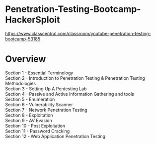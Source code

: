 # Penetration-Testing-Bootcamp-HackerSploit

https://www.classcentral.com/classroom/youtube-penetration-testing-bootcamp-53185
<h1>Overview</h1>
Section 1 - Essential Terminology <br>
Section 2 - Introduction to Penetration Testing & Penetration Testing Methodologies<br>
Section 3 - Setting Up A Pentesting Lab<br>
Section 4 - Passive and Active Information Gathering and tools<br>
Section 5 - Enumeration<br>
Section 6 - Vulnerability Scanner<br>
Section 7 - Network Penetration Testing<br>
Section 8 - Exploitation<br>
Section 9 - AV Evasion<br>
Section 10 - Post Exploitation<br>
Section 11 - Password Cracking<br> 
Section 12 - Web Application Penetration Testing
